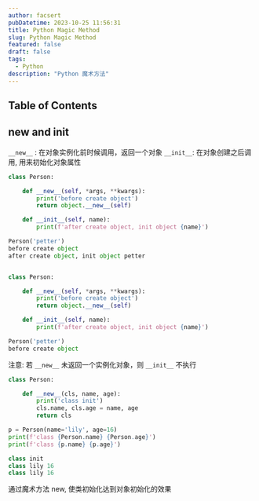```yaml
---
author: facsert
pubDatetime: 2023-10-25 11:56:31
title: Python Magic Method
slug: Python Magic Method
featured: false
draft: false
tags:
  - Python
description: "Python 魔术方法"
---
```


<!--
 * @Author       : facsert
 * @Date         : 2023-10-25 11:56:31
 * @LastEditTime : 2023-10-25 15:16:58
 * @Description  : edit description
-->
## Table of Contents

## **new** and **init**

`__new__` : 在对象实例化前时候调用，返回一个对象
`__init__`: 在对象创建之后调用, 用来初始化对象属性

```python
class Person:

    def __new__(self, *args, **kwargs):
        print('before create object')
        return object.__new__(self)

    def __init__(self, name):
        print(f'after create object, init object {name}')

Person('petter')
before create object
after create object, init object petter


class Person:

    def __new__(self, *args, **kwargs):
        print('before create object')
        return object.__new__(self)

    def __init__(self, name):
        print(f'after create object, init object {name}')

Person('petter')
before create object
```

注意: 若 `__new__` 未返回一个实例化对象，则 `__init__` 不执行

```py
class Person:

    def __new__(cls, name, age):
        print('class init')
        cls.name, cls.age = name, age
        return cls

p = Person(name='lily', age=16)
print(f'class {Person.name} {Person.age}')
print(f'class {p.name} {p.age}')

class init
class lily 16
class lily 16
```

通过魔术方法 new, 使类初始化达到对象初始化的效果
